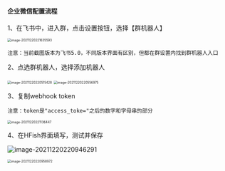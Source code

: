 
#### 企业微信配置流程

1、在飞书中，进入群，点击设置按钮，选择【群机器人】

<img src="https://hfish.net/images/image-20211220221635593.png" alt="image-20211220221635593" style="zoom:50%;" />

`注意：当前截图版本为飞书5.0，不同版本界面有区别，但都在群设置内找到群机器人入口`

2、点选群机器人，选择添加机器人

<img src="https://hfish.net/images/image-20211220220515428.png" alt="image-20211220220515428" style="zoom:50%;" />

<img src="https://hfish.net/images/image-20211220220556975.png" alt="image-20211220220556975" style="zoom:50%;" />

3、复制webhook token

`注意：token是"access_toke="之后的数字和字母串的部分`

<img src="https://hfish.net/images/image-20211220221136447.png" alt="image-20211220221136447" style="zoom:50%;" />

4、在HFish界面填写，测试并保存

![image-20211220220946291](https://hfish.net/images/image-20211220220946291.png)

<img src="https://hfish.net/images/image-20211220220958972.png" alt="image-20211220220958972" style="zoom:50%;" />



